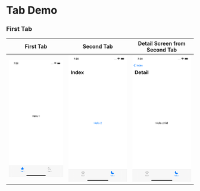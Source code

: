 # Tab Demo


### First Tab

|First Tab|Second Tab|Detail Screen from Second Tab|
|--|--|--|
|<img src="./demo_photos/first_screen.png" width="300">|<img src="./demo_photos/second_screen.png" width="300">|<img src="./demo_photos/detail_screen.png" width="300">|
